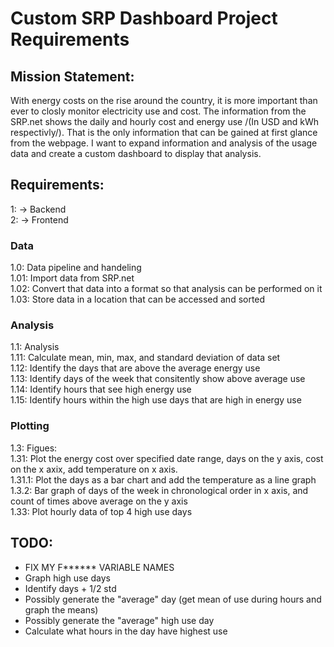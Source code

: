 # Custom SRP Dashboard Project Requirements  

## Mission Statement:  
  
With energy costs on the rise around the country, it is more important than ever to closly monitor electricity use and cost. The information from the SRP.net shows the daily and hourly cost and energy use /(In USD and kWh respectivly/). That is the only information that can be gained at first glance from the webpage. I want to expand information and analysis of the usage data and create a custom dashboard to display that analysis.  
  
## Requirements:  
1: -> Backend  
2: -> Frontend  
  
### Data
1.0: Data pipeline and handeling  
1.01: Import data from SRP.net  
1.02: Convert that data into a format so that analysis can be performed on it  
1.03: Store data in a location that can be accessed and sorted  
  
### Analysis
1.1: Analysis    
1.11: Calculate mean, min, max, and standard deviation of data set   
1.12: Identify the days that are above the average energy use   
1.13: Identify days of the week that consitently show above average use   
1.14: Identify hours that see high energy use   
1.15: Identify hours within the high use days that are high in energy use   
  
### Plotting
1.3: Figues:  
1.31: Plot the energy cost over specified date range, days on the y axis, cost on the x axix,
    add temperature on x axis.  
1.31.1: Plot the days as a bar chart and add the temperature as a line graph
1.3.2: Bar graph of days of the week in chronological order in x axis, and count of times above     average on the y axis  
1.33: Plot hourly data of top 4 high use days 
  
  
## TODO: 

- FIX MY F****** VARIABLE NAMES
- Graph high use days 
- Identify days + 1/2 std
- Possibly generate the "average" day (get mean of use during hours and graph the means)
- Possibly generate the "average" high use day
- Calculate what hours in the day have highest use
